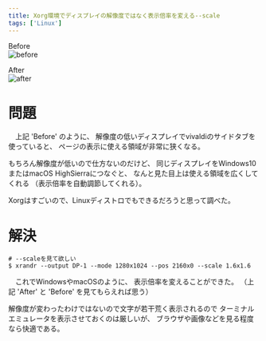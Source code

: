 ```yaml
---
title: Xorg環境でディスプレイの解像度ではなく表示倍率を変える--scale
tags: ['Linux']
---
```


Before  
![before](/2018-05-19-xrandr-scales/before.png)

After  
![after](/2018-05-19-xrandr-scales/after.png)

# 問題
　上記 'Before' のように、
解像度の低いディスプレイでvivaldiのサイドタブを使っていると、
ページの表示に使える領域が非常に狭くなる。

もちろん解像度が低いので仕方ないのだけど、
同じディスプレイをWindows10またはmacOS HighSierraにつなぐと、
なんと見た目上は使える領域を広くしてくれる
（表示倍率を自動調節してくれる）。

Xorgはすごいので、Linuxディストロでもできるだろうと思って調べた。

# 解決
```shell-session
# --scaleを見て欲しい
$ xrandr --output DP-1 --mode 1280x1024 --pos 2160x0 --scale 1.6x1.6
```

　これでWindowsやmacOSのように、
表示倍率を変えることができた。
（上記 'After' と 'Before' を見てもらえれば思う）

解像度が変わったわけではないので文字が若干荒く表示されるので
ターミナルエミュレータを表示させておくのは厳しいが、
ブラウザや画像などを見る程度なら快適である。
